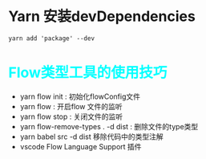 <!--
 * @Description: Created By Pony
 * @Author: Pony
 * @Date: 2021-07-29 22:47:32
 * @LastEditors: Pony
 * @LastEditTime: 2021-07-29 23:44:06
-->
# Yarn 安装devDependencies
`yarn add 'package' --dev`
# <font color="Cyan">Flow类型工具的使用技巧</font>
* yarn flow init : 初始化flowConfig文件 
* yarn flow : 开启flow 文件的监听
* yarn flow stop : 关闭文件的监听
* yarn flow-remove-types . -d dist : 删除文件的type类型
* yarn babel src -d dist 移除代码中的类型注解
* vscode Flow Language Support 插件